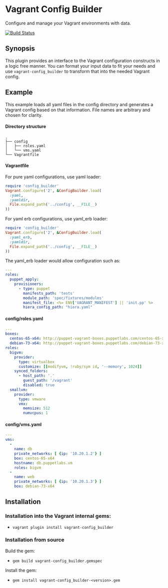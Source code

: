 Vagrant Config Builder
======================

Configure and manage your Vagrant environments with data.

[![Build Status](https://travis-ci.org/oscar-stack/vagrant-config_builder.svg?branch=master)](https://travis-ci.org/oscar-stack/vagrant-config_builder)

Synopsis
--------

This plugin provides an interface to the Vagrant configuration constructs in a
logic free manner. You can format your input data to fit your needs and use
`vagrant-config_builder` to transform that into the needed Vagrant config.

Example
-------

This example loads all yaml files in the config directory and generates a
Vagrant config based on that information. File names are arbitrary and chosen
for clarity.

#### Directory structure

```shell
.
├── config
│   ├── roles.yaml
│   └── vms.yaml
└── Vagrantfile
```

#### Vagrantfile

For pure yaml configurations, use yaml loader:
```ruby
require 'config_builder'
Vagrant.configure('2', &ConfigBuilder.load(
  :yaml,
  :yamldir,
  File.expand_path('../config', __FILE__)
))
```

For yaml erb configurations, use yaml_erb loader:
```ruby
require 'config_builder'
Vagrant.configure('2', &ConfigBuilder.load(
  :yaml_erb,
  :yamldir,
  File.expand_path('../config', __FILE__)
))
```

The yaml_erb loader would allow configuration such as:
```yaml
---
roles:
  puppet_apply:
    provisioners:
      - type: puppet
        manifests_path: 'tests'
        module_path: 'spec/fixtures/modules'
        manifest_file: <%= ENV['VAGRANT_MANIFEST'] || 'init.pp' %>
        hiera_config_path: "hiera.yaml"
```

#### config/roles.yaml

```yaml
---
boxes:
  centos-65-x64: http://puppet-vagrant-boxes.puppetlabs.com/centos-65-x64-virtualbox-puppet.box
  debian-73-x64: http://puppet-vagrant-boxes.puppetlabs.com/debian-73-x64-virtualbox-puppet.box
roles:
  bigvm:
    provider:
      type: virtualbox
      customize: [[modifyvm, !ruby/sym id, '--memory', 1024]]
    synced_folders:
      - host_path: '.'
        guest_path: '/vagrant'
        disabled: true
  smallvm:
    provider:
      type: vmware
      vmx:
        memsize: 512
        numvcpus: 1
```

#### config/vms.yaml

```yaml
---
vms:
  -
    name: db
    private_networks: [ {ip: '10.20.1.2'} ]
    box: centos-65-x64
    hostname: db.puppetlabs.vm
    roles: bigvm
  -
    name: web
    private_networks: [ {ip: '10.20.1.3'} ]
    box: debian-73-x64
```

Installation
------------

### Installation into the Vagrant internal gems:

  * `vagrant plugin install vagrant-config_builder`

### Installation from source

Build the gem:

  * `gem build vagrant-config_builder.gemspec`

Install the gem:

  * `gem install vagrant-config_builder-<version>.gem`
